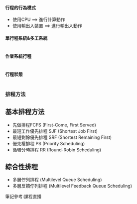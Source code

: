 #### 行程的行為模式
* 使用CPU ==> 進行計算動作  
* 使用輸出入裝置 ==> 進行輸出入動作

#### 單行程系統&多工系統
![]()

#### 作業系統行程
![]()

#### 行程狀態
![]()

### 排程方法
基本排程方法  
---
* 先做排程FCFS (First-Come, First Served)  
* 最短工作優先排程 SJF (Shortest Job First)  
* 最短剩餘優先排程 SRF (Shortest Remaining First)  
* 優先權排程 PS (Priority Scheduling)  
* 循環分時排程 RR (Round-Robin Scheduling)  

綜合性排程  
---
* 多層佇列排程 (Multilevel Queue Scheduling)  
* 多層反饋佇列排程 (Multilevel Feedback Queue Scheduling)  


筆記參考:課程直播